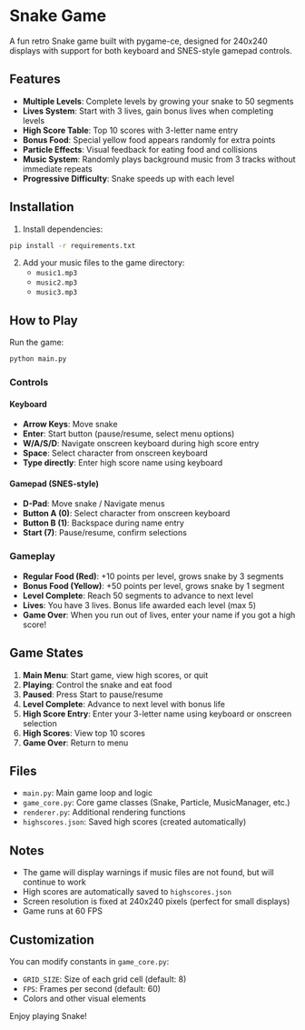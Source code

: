 # Snake Game

A fun retro Snake game built with pygame-ce, designed for 240x240 displays with support for both keyboard and SNES-style gamepad controls.

## Features

- **Multiple Levels**: Complete levels by growing your snake to 50 segments
- **Lives System**: Start with 3 lives, gain bonus lives when completing levels
- **High Score Table**: Top 10 scores with 3-letter name entry
- **Bonus Food**: Special yellow food appears randomly for extra points
- **Particle Effects**: Visual feedback for eating food and collisions
- **Music System**: Randomly plays background music from 3 tracks without immediate repeats
- **Progressive Difficulty**: Snake speeds up with each level

## Installation

1. Install dependencies:
```bash
pip install -r requirements.txt
```

2. Add your music files to the game directory:
   - `music1.mp3`
   - `music2.mp3`
   - `music3.mp3`

## How to Play

Run the game:
```bash
python main.py
```

### Controls

#### Keyboard
- **Arrow Keys**: Move snake
- **Enter**: Start button (pause/resume, select menu options)
- **W/A/S/D**: Navigate onscreen keyboard during high score entry
- **Space**: Select character from onscreen keyboard
- **Type directly**: Enter high score name using keyboard

#### Gamepad (SNES-style)
- **D-Pad**: Move snake / Navigate menus
- **Button A (0)**: Select character from onscreen keyboard
- **Button B (1)**: Backspace during name entry
- **Start (7)**: Pause/resume, confirm selections

### Gameplay

- **Regular Food (Red)**: +10 points per level, grows snake by 3 segments
- **Bonus Food (Yellow)**: +50 points per level, grows snake by 1 segment
- **Level Complete**: Reach 50 segments to advance to next level
- **Lives**: You have 3 lives. Bonus life awarded each level (max 5)
- **Game Over**: When you run out of lives, enter your name if you got a high score!

## Game States

1. **Main Menu**: Start game, view high scores, or quit
2. **Playing**: Control the snake and eat food
3. **Paused**: Press Start to pause/resume
4. **Level Complete**: Advance to next level with bonus life
5. **High Score Entry**: Enter your 3-letter name using keyboard or onscreen selection
6. **High Scores**: View top 10 scores
7. **Game Over**: Return to menu

## Files

- `main.py`: Main game loop and logic
- `game_core.py`: Core game classes (Snake, Particle, MusicManager, etc.)
- `renderer.py`: Additional rendering functions
- `highscores.json`: Saved high scores (created automatically)

## Notes

- The game will display warnings if music files are not found, but will continue to work
- High scores are automatically saved to `highscores.json`
- Screen resolution is fixed at 240x240 pixels (perfect for small displays)
- Game runs at 60 FPS

## Customization

You can modify constants in `game_core.py`:
- `GRID_SIZE`: Size of each grid cell (default: 8)
- `FPS`: Frames per second (default: 60)
- Colors and other visual elements

Enjoy playing Snake!
